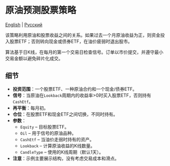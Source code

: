 # 原油预测股票策略
[English](README.md) | [Русский](README_ru.md)

该策略利用原油和股票收益之间的关系。如果过去一个月原油收益为正，则资金投入股票ETF；否则转向现金或债券ETF，在油价疲弱时退出股市。

算法基于日K线，在每月的第一个交易日检查信号。订单以市价提交，并遵守最小交易金额以避免碎片化成交。

## 细节

- **投资范围**：一个股票ETF、一种原油合约和一个现金/债券ETF。
- **信号**：当原油在`Lookback`周期内的收益率>0时买入股票ETF，否则持有`CashEtf`。
- **再平衡**：每月初。
- **仓位**：在股票ETF和现金ETF之间切换，不同时持有。
- **参数**：
  - `Equity` – 目标股票ETF。
  - `Oil` – 用于信号的原油品种。
  - `CashEtf` – 当油价走弱时持有的资产。
  - `Lookback` – 计算原油收益的K线数量。
  - `CandleType` – 使用的K线周期（默认1天）。
- **注意**：示例主要展示结构，没有考虑交易成本和滑点。
